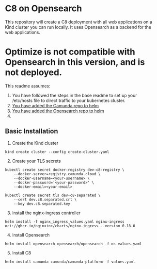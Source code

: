 # C8 on Opensearch
This repository will create a C8 deployment with all web applications on a Kind cluster you can run locally. It uses Opensearch as a backend for the web applications. 
# Optimize is not compatible with Opensearch in this version, and is not deployed.

This readme assumes:
1. You have followed the steps in the base readme to set up your /etc/hosts file to direct traffic to your kubernetes cluster.
2. [You have added the Camunda repo to helm](https://docs.camunda.io/docs/next/self-managed/platform-deployment/helm-kubernetes/deploy/#helm-repository)
3. [You have added the Opensearch repo to helm](https://opensearch.org/docs/latest/install-and-configure/install-opensearch/helm/#install-opensearch-using-helm)
4. 

## Basic Installation
1. Create the Kind cluster 

`kind create cluster --config create-cluster.yaml`

2. Create your TLS secrets
```
kubectl create secret docker-registry dev-c8-registry \
    --docker-server=registry.camunda.cloud \
    --docker-username=<your-username> \
    --docker-password='<your-password>' \
    --docker-email=<your-email>
```
```
kubectl create secret tls dev-c8-separated \
    --cert dev.c8.separated.crt \
    --key dev.c8.separated.key
```
3. Install the nginx-ingress controller

`helm install -f nginx_ingress_values.yaml nginx-ingress oci://ghcr.io/nginxinc/charts/nginx-ingress --version 0.18.0`

4. Install Opensearch

`helm install opensearch opensearch/opensearch -f os-values.yaml`

5. Install C8

`helm install camunda camunda/camunda-platform -f values.yaml`
